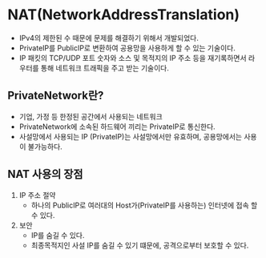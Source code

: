 # NAT(NetworkAddressTranslation)
- IPv4의 제한된 수 때문에 문제를 해결하기 위해서 개발되었다.
- PrivateIP를 PublicIP로 변환하여 공용망을 사용하게 할 수 있는 기술이다.
- IP 패킷의 TCP/UDP 포트 숫자와 소스 및 목적지의 IP 주소 등을 재기록하면서 라우터를 통해 네트워크 트래픽을 주고 받는 기술이다.

## PrivateNetwork란?
- 기업, 가정 등 한정된 공간에서 사용되는 네트워크
- PrivateNetwork에 소속된 하드웨어 끼리는 PrivateIP로 통신한다.
- 사설망에서 사용되는 IP (PrivateIP)는 사설망에서만 유효하며, 공용망에서는 사용이 불가능하다.

## NAT 사용의 장점
1. IP 주소 절약
    - 하나의 PublicIP로 여러대의 Host가(PrivateIP를 사용하는) 인터넷에 접속 할 수 있다.
2. 보안
    - IP를 숨길 수 있다.
    - 최종목적지인 사설 IP를 숨길 수 있기 떄문에, 공격으로부터 보호할 수 있다.
